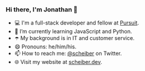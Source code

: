 ### Hi there, I'm Jonathan 👋
- 💻 I'm a full-stack developer and fellow at [Pursuit](https://www.pursuit.org/). 
- 🌱 I’m currently learning JavaScript and Python.
- ☂️ My background is in IT and customer service.
- 😄 Pronouns: he/him/his.
- 📫 How to reach me: [@scheiber](https://twitter.com/scheiber) on Twitter.
- 🌐 Visit my website at [scheiber.dev](https://scheiber.dev/).

<!--
**Scheiber/scheiber** is a ✨ _special_ ✨ repository because its `README.md` (this file) appears on your GitHub profile.

Here are some ideas to get you started:

- 🔭 I’m currently working on ...
- 🌱 I’m currently learning ...
- 👯 I’m looking to collaborate on ...
- 🤔 I’m looking for help with ...
- 💬 Ask me about ...
- 📫 How to reach me: ...
- 😄 Pronouns: ...
- ⚡ Fun fact: ...
-->
